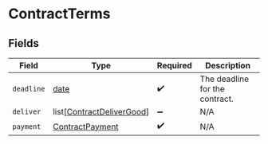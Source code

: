 # ContractTerms


## Fields

| Field                                                                   | Type                                                                    | Required                                                                | Description                                                             |
| ----------------------------------------------------------------------- | ----------------------------------------------------------------------- | ----------------------------------------------------------------------- | ----------------------------------------------------------------------- |
| `deadline`                                                              | [date](https://docs.python.org/3/library/datetime.html#date-objects)    | :heavy_check_mark:                                                      | The deadline for the contract.                                          |
| `deliver`                                                               | list[[ContractDeliverGood](../../models/shared/contractdelivergood.md)] | :heavy_minus_sign:                                                      | N/A                                                                     |
| `payment`                                                               | [ContractPayment](../../models/shared/contractpayment.md)               | :heavy_check_mark:                                                      | N/A                                                                     |
